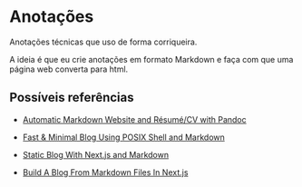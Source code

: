 # Anotações

Anotações técnicas que uso de forma corriqueira.

A ideia é que eu crie anotações em formato Markdown e faça com que uma página web converta para html.

## Possíveis referências

- [Automatic Markdown Website and Résumé/CV with Pandoc](https://github.com/LukeSmithxyz/md-website-cv/blob/master/index.md)

- [Fast & Minimal Blog Using POSIX Shell and Markdown](https://www.youtube.com/watch?v=N_ttw2Dihn8)

- [Static Blog With Next.js and Markdown](https://www.youtube.com/watch?v=MrjeefD8sac)

- [Build A Blog From Markdown Files In Next.js](https://www.youtube.com/watch?v=McLta2eHej0)
